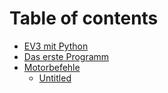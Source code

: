 # Table of contents

* [EV3 mit Python](README.md)
* [Das erste Programm](das-erste-programm.md)
* [Motorbefehle](weitere-einfache-programme/README.md)
  * [Untitled](weitere-einfache-programme/untitled.md)

